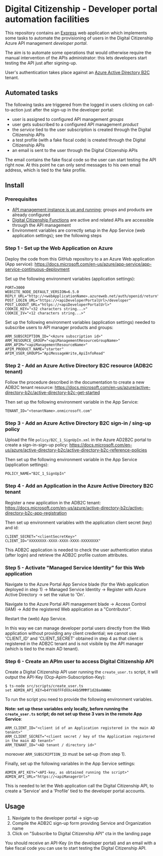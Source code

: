 # Digital Citizenship - Developer portal automation facilities

This repository contains an [Express](http://expressjs.com/)
web application which implements some tasks to automate the provisioning
of users in the Digital Citizenship Azure API management *developer portal*.

The aim is to automate some operations that would otherwise
require the manual intervention of the APIs administrator:
this lets developers start testing the API just after signing-up.

User's authentication takes place against an
[Azure Active Directory B2C](https://azure.microsoft.com/en-us/services/active-directory-b2c/)
tenant.

## Automated tasks

The following tasks are triggered from the logged in users
clicking on call-to-action just after the sign-up in the developer portal:

- user is assigned to configured API management *groups*
- user gets subscribed to a configured API management *product*
- the *service* tied to the user subscription is created through the Digital Citizenship APIs
- a test profile (with a fake fiscal code) is created through the Digital Citizenship APIs
- an email is sent to the user through the Digital Citizenship APIs

The email contains the fake fiscal code so the user can start testing the API right now.
At this point he can only send messages to his own email address, which is tied to the fake profile.

## Install

### Prerequisites

- [API management instance is up and running](https://github.com/teamdigitale/digital-citizenship);
groups and products are already configured
- [Digital Citizenship Functions](https://github.com/teamdigitale/digital-citizenship-functions)
are active and related APIs are accessible through the API management
- Environment variables are correctly setup in the App Service (web application settings);
see the following steps

### Step 1 - Set up the Web Application on Azure

Deploy the code from this GitHub repository to a an Azure Web application (App service):
https://docs.microsoft.com/en-us/azure/app-service/app-service-continuous-deployment

Set up the following environment variables (application settings):
```
PORT=3000
WEBSITE_NODE_DEFAULT_VERSION=6.5.0
REPLY_URL="http://<webApplicationName>.azureweb.net/auth/openid/return"
POST_LOGIN_URL="https://<apiDeveloperPortalUrl>/developer"
POST_LOGOUT_URL="https://<apiDeveloperPortalUrl>"
COOKIE_KEY="<32 characters string...>"
COOKIE_IV="<12 characters string...>"
```

Set up the following environment variables (application settings)
needed to subscribe users to API manager products and groups:
```
ARM_SUBSCRIPTION_ID="<Azure subscription id>"
ARM_RESOURCE_GROUP="<apiManagementResourceGroupName>"
ARM_APIM="<apiManagementResourceName>"
APIM_PRODUCT_NAME="starter"
APIM_USER_GROUPS="ApiMessageWrite,ApiInfoRead"
```

### Step 2 - Add an Azure Active Directory B2C resource (ADB2C tenant)

Follow the procedure described in the documentation to create a new ADB2C tenant resource:
https://docs.microsoft.com/en-us/azure/active-directory-b2c/active-directory-b2c-get-started

Then set up the following environment variable in the App Service:
```
TENANT_ID="<tenantName>.onmicrosoft.com"
```

### Step 3 - Add an Azure Active Directory B2C sign-in / sing-up policy

Upload the file `policy/B2C_1_SignUpIn.xml` in the
Azure AD2B2C portal to create a sign-in-sign-up policy:
https://docs.microsoft.com/en-us/azure/active-directory-b2c/active-directory-b2c-reference-policies

Then set up the following environment variable in the App Service (application settings):
```
POLICY_NAME="B2C_1_SignUpIn"
```

### Step 4 - Add an Application in the Azure Active Directory B2C tenant

Register a new application in the ADB2C tenant:
https://docs.microsoft.com/en-us/azure/active-directory-b2c/active-directory-b2c-app-registration

Then set up environment variables with the application client secret (key) and id:
```
CLIENT_SECRET="<clientSecretKey>"
CLIENT_ID="XXXXXXXX-XXXX-XXXX-XXXX-XXXXXXXX"
```

This ADB2C application is needed to check the user authentication status
(after login) and retrieve the ADB2C profile custom attributes.

### Step 5 - Activate "Managed Service Identity" for this Web application 

Navigate to the Azure Portal App Service blade (for the Web application deployed in step 1)
-> Managed Service Identity -> Register with Azure Active Directory -> set the value to 'On'.

Navigate to the Azure Portal API management blade -> Access Control (IAM) -> Add
the registered Web application as a "Contributor".

Restart the (web) App Service.

In this way we can manage developer portal users directly from the Web application
without providing any client credential; we cannot use 'CLIENT\_ID' and 'CLIENT\_SECRET'
obtained in step 4 as that client is registered in the ADB2C tenant
and is not visibile by the API manager (which is tied to the main AD tenant).

### Step 6 - Create an APIm user to access Digital Citizenship API

Create a Digital Citizenship API user running the `create_user.ts` script,
it will output the API-Key (Ocp-Apim-Subscription-Key):
```
$ ts-node src/scripts/create_user.ts
set ADMIN_API_KEY=b4YYX6fFFdXXc44b5MMMf1d28a4WWWc
```

To run the script you need to provide the following environment variables.

**Note: set up these variables only locally, before running the `create_user.ts` script;
do not set up these 3 vars in the remote App Service**:
```
ARM_CLIENT_ID="<client id of an Application registered in the main AD tenant>"
ARM_CLIENT_SECRET="<client secret / key of the Application registered in the main AD tenant>"
ARM_TENANT_ID="<AD tenant / directory id>"
```

moreover `ARM_SUBSCRIPTION_ID` must be set-up (from step 1).

Finally, set up the following variables in the App Service settings:
```
ADMIN_API_KEY="<API-key, as obtained running the script>"
ADMIN_API_URL="https://<apiManagerUrl>"
```

This is needed to let the Web application call the Digital Citizenship API,
to create a 'Service' and a 'Profile' tied to the developer portal accounts.

## Usage

1. Navigate to the developer portal -> sign-up
1. Compile the ADB2C sign-up form providing Service and Organization name
1. Click on "Subscribe to Digital Citizenship API" cta in the landing page

You should receive an API-Key (in the developer portal) and an email
with a fake fiscal code you can use to start testing the Digital Citizenship API.
